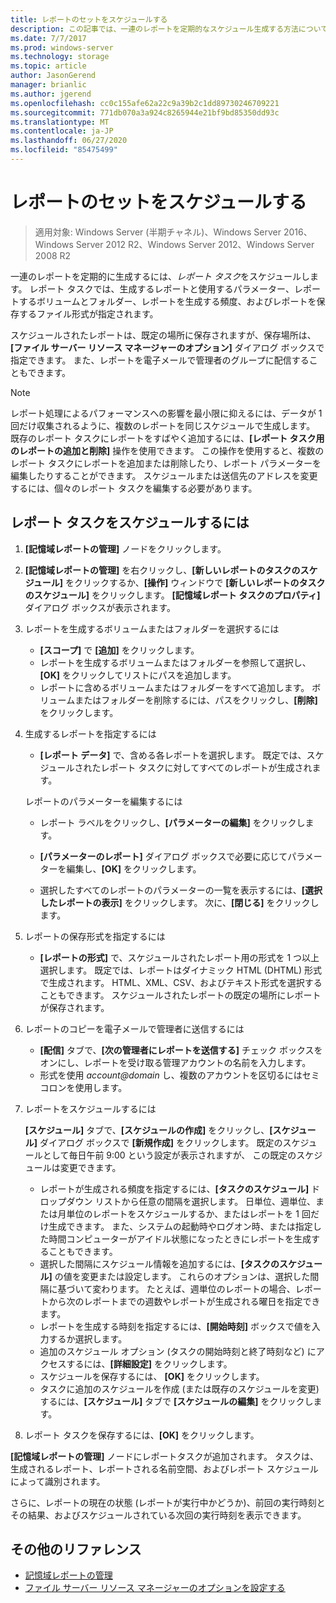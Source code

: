 ```yaml
---
title: レポートのセットをスケジュールする
description: この記事では、一連のレポートを定期的なスケジュール生成する方法について説明します。
ms.date: 7/7/2017
ms.prod: windows-server
ms.technology: storage
ms.topic: article
author: JasonGerend
manager: brianlic
ms.author: jgerend
ms.openlocfilehash: cc0c155afe62a22c9a39b2c1dd89730246709221
ms.sourcegitcommit: 771db070a3a924c8265944e21bf9bd85350dd93c
ms.translationtype: MT
ms.contentlocale: ja-JP
ms.lasthandoff: 06/27/2020
ms.locfileid: "85475499"
---
```

# <a name="schedule-a-set-of-reports"></a>レポートのセットをスケジュールする

> 適用対象: Windows Server (半期チャネル)、Windows Server 2016、Windows Server 2012 R2、Windows Server 2012、Windows Server 2008 R2

一連のレポートを定期的に生成するには、*レポート タスク*をスケジュールします。 レポート タスクでは、生成するレポートと使用するパラメーター、レポートするボリュームとフォルダー、レポートを生成する頻度、およびレポートを保存するファイル形式が指定されます。

スケジュールされたレポートは、既定の場所に保存されますが、保存場所は、**[ファイル サーバー リソース マネージャーのオプション]** ダイアログ ボックスで指定できます。 また、レポートを電子メールで管理者のグループに配信することもできます。

> [!Note]
> レポート処理によるパフォーマンスへの影響を最小限に抑えるには、データが 1 回だけ収集されるように、複数のレポートを同じスケジュールで生成します。 既存のレポート タスクにレポートをすばやく追加するには、**[レポート タスク用のレポートの追加と削除]** 操作を使用できます。 この操作を使用すると、複数のレポート タスクにレポートを追加または削除したり、レポート パラメーターを編集したりすることができます。 スケジュールまたは送信先のアドレスを変更するには、個々のレポート タスクを編集する必要があります。

## <a name="to-schedule-a-report-task"></a>レポート タスクをスケジュールするには

1. **[記憶域レポートの管理]** ノードをクリックします。

2. **[記憶域レポートの管理]** を右クリックし、**[新しいレポートのタスクのスケジュール]** をクリックするか、**[操作]** ウィンドウで **[新しいレポートのタスクのスケジュール]** をクリックします。 **[記憶域レポート タスクのプロパティ]** ダイアログ ボックスが表示されます。

3. レポートを生成するボリュームまたはフォルダーを選択するには

   -   **[スコープ]** で **[追加]** をクリックします。
   -   レポートを生成するボリュームまたはフォルダーを参照して選択し、**[OK]** をクリックしてリストにパスを追加します。
   -   レポートに含めるボリュームまたはフォルダーをすべて追加します。 ボリュームまたはフォルダーを削除するには、パスをクリックし、**[削除]** をクリックします。

4. 生成するレポートを指定するには

   -  **[レポート データ]** で、含める各レポートを選択します。 既定では、スケジュールされたレポート タスクに対してすべてのレポートが生成されます。

   レポートのパラメーターを編集するには

   -   レポート ラベルをクリックし、**[パラメーターの編集]** をクリックします。
   -   **[パラメーターのレポート]** ダイアログ ボックスで必要に応じてパラメーターを編集し、**[OK]** をクリックします。

   -   選択したすべてのレポートのパラメーターの一覧を表示するには、**[選択したレポートの表示]** をクリックします。 次に、**[閉じる]** をクリックします。

5. レポートの保存形式を指定するには

   -  **[レポートの形式]** で、スケジュールされたレポート用の形式を 1 つ以上選択します。 既定では、レポートはダイナミック HTML (DHTML) 形式で生成されます。 HTML、XML、CSV、およびテキスト形式を選択することもできます。 スケジュールされたレポートの既定の場所にレポートが保存されます。

6. レポートのコピーを電子メールで管理者に送信するには

   - **[配信]** タブで、**[次の管理者にレポートを送信する]** チェック ボックスをオンにし、レポートを受け取る管理アカウントの名前を入力します。
   - 形式を使用 <em>account@domain</em> し、複数のアカウントを区切るにはセミコロンを使用します。

7. レポートをスケジュールするには

   **[スケジュール]** タブで、**[スケジュールの作成]** をクリックし、**[スケジュール]** ダイアログ ボックスで  **[新規作成]** をクリックします。 既定のスケジュールとして毎日午前 9:00 という設定が表示されますが、 この既定のスケジュールは変更できます。

   -   レポートが生成される頻度を指定するには、**[タスクのスケジュール]** ドロップダウン リストから任意の間隔を選択します。
       日単位、週単位、または月単位のレポートをスケジュールするか、またはレポートを 1 回だけ生成できます。 また、システムの起動時やログオン時、または指定した時間コンピューターがアイドル状態になったときにレポートを生成することもできます。
   -   選択した間隔にスケジュール情報を追加するには、**[タスクのスケジュール]** の値を変更または設定します。
       これらのオプションは、選択した間隔に基づいて変わります。 たとえば、週単位のレポートの場合、レポートから次のレポートまでの週数やレポートが生成される曜日を指定できます。
   -   レポートを生成する時刻を指定するには、**[開始時刻]** ボックスで値を入力するか選択します。
   -   追加のスケジュール オプション (タスクの開始時刻と終了時刻など) にアクセスするには、**[詳細設定]** をクリックします。
   -   スケジュールを保存するには、 **[OK]** をクリックします。
   -  タスクに追加のスケジュールを作成 (または既存のスケジュールを変更) するには、**[スケジュール]** タブで **[スケジュールの編集]** をクリックします。

8. レポート タスクを保存するには、**[OK]** をクリックします。

**[記憶域レポートの管理]** ノードにレポートタスクが追加されます。 タスクは、生成されるレポート、レポートされる名前空間、およびレポート スケジュールによって識別されます。

さらに、レポートの現在の状態 (レポートが実行中かどうか)、前回の実行時刻とその結果、およびスケジュールされている次回の実行時刻を表示できます。

## <a name="additional-references"></a>その他のリファレンス

-   [記憶域レポートの管理](storage-reports-management.md)
-   [ファイル サーバー リソース マネージャーのオプションを設定する](setting-file-server-resource-manager-options.md)


